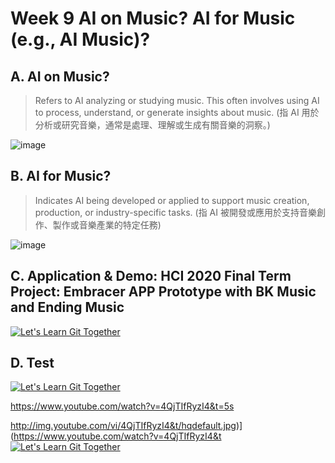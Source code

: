 # Week 9 AI on Music? AI for Music (e.g., AI Music)?

## A. AI on Music?

> Refers to AI analyzing or studying music. This often involves using AI to process, understand, or generate insights about music. (指 AI 用於分析或研究音樂，通常是處理、理解或生成有關音樂的洞察。)

![image](https://github.com/user-attachments/assets/b9c81e7f-acd3-4d3f-9843-f4932d671978)

## B. AI for Music?

> Indicates AI being developed or applied to support music creation, production, or industry-specific tasks. (指 AI 被開發或應用於支持音樂創作、製作或音樂產業的特定任務)

![image](https://github.com/user-attachments/assets/94b69612-dfca-47b8-9dcf-a31ebd099381)

## C. Application & Demo: HCI 2020 Final Term Project: Embracer APP Prototype with BK Music and Ending Music

[![Let's Learn Git Together](http://img.youtube.com/vi/GW8laTu9x_k/0.jpg)](http://www.youtube.com/watch?v=GW8laTu9x_k")

## D. Test

[![Let's Learn Git Together](http://img.youtube.com/vi4QjTIfRyzI4&/0.jpg)](http://www.youtube.com/watch?v=4QjTIfRyzI4&")

https://www.youtube.com/watch?v=4QjTIfRyzI4&t=5s

http://img.youtube.com/vi/4QjTIfRyzI4&t/hqdefault.jpg)](https://www.youtube.com/watch?v=4QjTIfRyzI4&t
[![Let's Learn Git Together](http://img.youtube.com/vi/4QjTIfRyzI4&t/hqdefault.jpg)](https://www.youtube.com/watch?v=4QjTIfRyzI4&t)
